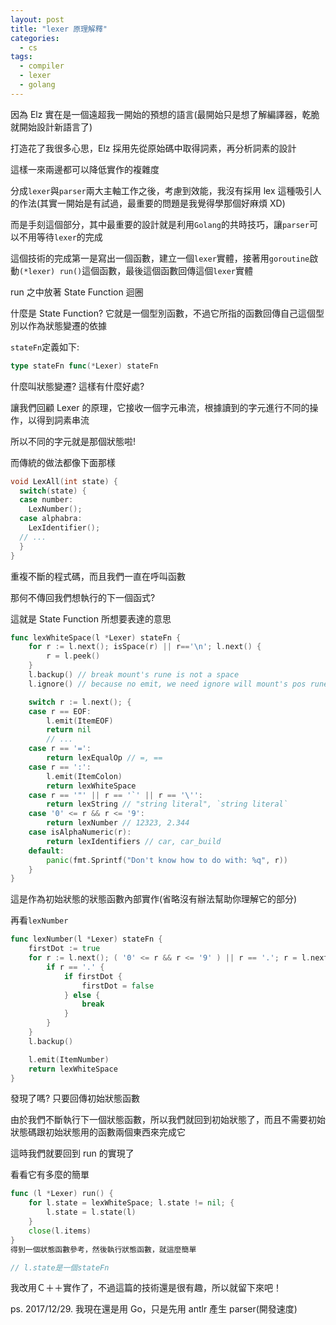 ```yaml
---
layout: post
title: "lexer 原理解釋"
categories:
  - cs
tags:
  - compiler
  - lexer
  - golang
---
```


因為 Elz 實在是一個遠超我一開始的預想的語言(最開始只是想了解編譯器，乾脆就開始設計新語言了)

打造花了我很多心思，Elz 採用先從原始碼中取得詞素，再分析詞素的設計

這樣一來兩邊都可以降低實作的複雜度

分成`lexer`與`parser`兩大主軸工作之後，考慮到效能，我沒有採用 lex 這種吸引人的作法(其實一開始是有試過，最重要的問題是我覺得學那個好麻煩 XD)

而是手刻這個部分，其中最重要的設計就是利用`Golang`的共時技巧，讓`parser`可以不用等待`lexer`的完成

這個技術的完成第一是寫出一個函數，建立一個`lexer`實體，接著用`goroutine`啟動`(*lexer) run()`這個函數，最後這個函數回傳這個`lexer`實體

run 之中放著 State Function 迴圈

什麼是 State Function? 它就是一個型別函數，不過它所指的函數回傳自己這個型別以作為狀態變遷的依據

`stateFn`定義如下:

```go
type stateFn func(*Lexer) stateFn
```

什麼叫狀態變遷? 這樣有什麼好處?

讓我們回顧 Lexer 的原理，它接收一個字元串流，根據讀到的字元進行不同的操作，以得到詞素串流

所以不同的字元就是那個狀態啦!

而傳統的做法都像下面那樣

```c
void LexAll(int state) {
  switch(state) {
  case number:
    LexNumber();
  case alphabra:
    LexIdentifier();
  // ...
  }
}
```

重複不斷的程式碼，而且我們一直在呼叫函數

那何不傳回我們想執行的下一個函式?

這就是 State Function 所想要表達的意思

```go
func lexWhiteSpace(l *Lexer) stateFn {
    for r := l.next(); isSpace(r) || r=='\n'; l.next() {
        r = l.peek()
    }
    l.backup() // break mount's rune is not a space
    l.ignore() // because no emit, we need ignore will mount's pos runes

    switch r := l.next(); {
    case r == EOF:
        l.emit(ItemEOF)
        return nil
        // ...
    case r == '=':
        return lexEqualOp // =, ==
    case r == ':':
        l.emit(ItemColon)
        return lexWhiteSpace
    case r == '"' || r == '`' || r == '\'':
        return lexString // "string literal", `string literal`
    case '0' <= r && r <= '9':
        return lexNumber // 12323, 2.344
    case isAlphaNumeric(r):
        return lexIdentifiers // car, car_build
    default:
        panic(fmt.Sprintf("Don't know how to do with: %q", r))
    }
}
```

這是作為初始狀態的狀態函數內部實作(省略沒有辦法幫助你理解它的部分)

再看`lexNumber`

```go
func lexNumber(l *Lexer) stateFn {
    firstDot := true
    for r := l.next(); ( '0' <= r && r <= '9' ) || r == '.'; r = l.next() {
        if r == '.' {
            if firstDot {
                firstDot = false
            } else {
                break
            }
        }
    }
    l.backup()

    l.emit(ItemNumber)
    return lexWhiteSpace
}
```

發現了嗎? 只要回傳初始狀態函數

由於我們不斷執行下一個狀態函數，所以我們就回到初始狀態了，而且不需要初始狀態碼跟初始狀態用的函數兩個東西來完成它

這時我們就要回到 run 的實現了

看看它有多麼的簡單

```go
func (l *Lexer) run() {
    for l.state = lexWhiteSpace; l.state != nil; {
        l.state = l.state(l)
    }
    close(l.items)
}
得到一個狀態函數參考，然後執行狀態函數，就這麼簡單

// l.state是一個stateFn
```

我改用Ｃ＋＋實作了，不過這篇的技術還是很有趣，所以就留下來吧！

ps. 2017/12/29. 我現在還是用 Go，只是先用 antlr 產生 parser(開發速度)
